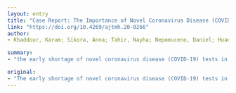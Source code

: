 ```yaml
---
layout: entry
title: "Case Report: The Importance of Novel Coronavirus Disease (COVID-19) and Coinfection with Other Respiratory Pathogens in the Current Pandemic"
link: "https://doi.org/10.4269/ajtmh.20-0266"
author:
- Khaddour, Karam; Sikora, Anna; Tahir, Nayha; Nepomuceno, Daniel; Huang, Tian

summary:
- "the early shortage of novel coronavirus disease (COVID-19) tests in the United States led many hospitals to first screen for common respiratory pathogens. The initial testing strategy resulted in delays in both diagnosis and implementation of appropriate precautions. The importance of testing for both SARS-CoV-2 and others during the current pandemic. We report a case of a 56-year-old woman with a coinfection with group A Streptococcus."

original:
- "The early shortage of novel coronavirus disease (COVID-19) tests in the United States led many hospitals to first screen for common respiratory pathogens, and only if this screen was negative to proceed with COVID-19 testing. We report a case of a 56-year-old woman with severe acute respiratory syndrome-coronavirus-2 (SARS-CoV-2) coinfection with group A Streptococcus. The initial testing strategy resulted in delays in both diagnosis and implementation of appropriate precautions. Underlined is the importance of testing for both SARS-CoV-2 and other common respiratory pathogens during the current pandemic."
---
```


